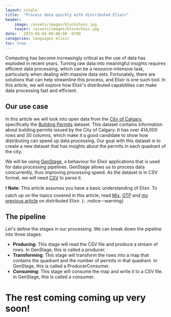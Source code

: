 ```yaml
---
layout: single
title:  "Process data quickly with distributed Elixir"
header:
    image: /assets/images/blockchain.jpg
    teaser: /assets/images/blockchain.jpg
date:   2023-04-04 08:00:00 -0700
categories: languages elixir
toc: true
---
```

Computing has become increasingly critical as the use of data has exploded in recent years. Turning raw data into meaningful insights requires efficient data processing, which can be a resource-intensive task, particularly when dealing with massive data sets. Fortunately, there are solutions that can help streamline this process, and Elixir is one such tool. In this article, we will explore how Elixir's distributed capabilities can make data processing fast and efficient.

## Our use case

In this article we will look into open data from the [City of Calgary](https://data.calgary.ca/), specifically the [Building Permits](https://data.calgary.ca/Business-and-Economic-Activity/Building-Permits/c2es-76ed) dataset. This dataset contains information about building permits issued by the City of Calgary. It has over 414,000 rows and 30 columns, which make it a good candidate to show how distributing can speed up data processing. Our goal with this dataset is to create a new dataset that has insights about the permits in each quadrant of the city.

We will be using [GenStage](https://hexdocs.pm/gen_stage/GenStage.html), a behaviour for Elixir applications that is used for data processing pipelines. GenStage allows us to process data concurrently, thus improving processing speed. As the dataset is in CSV format, we will need [CSV](https://hexdocs.pm/csv/3.0.5/readme.html) to parse it. 

❗ **Note**: This article assumes you have a basic understanding of Elixir. To catch up on the topics covered in this article, read [Mix](https://elixirschool.com/en/lessons/basics/mix/), [OTP](https://elixirschool.com/en/lessons/advanced/otp-concurrency/) and [my previous article](https://mustaf115.github.io/blog/languages/elixir/2023/02/25/harnessing-elixir-for-fault-tolerant-distributed-systems.html) on distributed Elixir.
{: .notice--warning}

## The pipeline

Let's define the stages in our processing. We can break down the pipeline into three stages:
- **Producing**: This stage will read the CSV file and produce a stream of rows. In GenStage, this is called a producer.
- **Transforming**: This stage will transform the rows into a map that contains the quadrant and the number of permits in that quadrant. In GenStage, this is called a ProducerConsumer.
- **Consuming**: This stage will consume the map and write it to a CSV file. In GenStage, this is called a consumer.

# The rest coming coming up very soon!